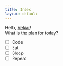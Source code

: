 ```yaml
---
title: Index
layout: default
---
```


Hello, [Vekiar](./mrv.html)!  
What is the plan for today?
- [ ] Code
- [ ] Eat
- [ ] Sleep
- [ ] Repeat
